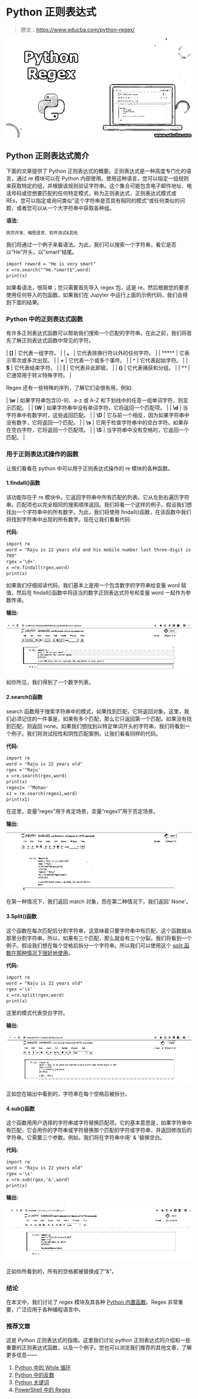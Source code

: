 # Python 正则表达式

> 原文：<https://www.educba.com/python-regex/>

![Python Regex ](img/fc18d1b2c3b9cd619a96734096949e51.png)



## Python 正则表达式简介

下面的文章提供了 Python 正则表达式的概要。正则表达式是一种高度专门化的语言，通过 re 模块可以在 Python 内部使用。使用这种语言，您可以指定一组规则来获取特定的组，并根据该规则验证字符串。这个集合可能包含电子邮件地址、电话号码或您想要匹配的任何特定模式，称为正则表达式、正则表达式模式或 REs，您可以指定或询问类似“这个字符串是否具有相同的模式”或任何类似的问题，或者您可以从一个大字符串中获取各种组。

**语法:**

<small>网页开发、编程语言、软件测试&其他</small>

我们将通过一个例子来看语法。为此，我们可以搜索一个字符串，看它是否以“He”开头，以“smart”结尾。

```
import reword = "He is very smart"
x =re.search("^He.*smart$",word)
print(x)
```

如果看语法，很简单；您只需要首先导入 regex 包，这是 re，然后根据您的要求使用任何导入的包函数。如果我们在 Jupyter 中运行上面的示例代码，我们会得到下面的结果。

### Python 中的正则表达式函数

有许多正则表达式函数可以帮助我们搜索一个匹配的字符串。在此之前，我们将首先了解正则表达式函数中常见的字符。

| **[]** | 它代表一组字符。 |
| **。** | 它代表除换行符以外的任何字符。 |
| ***** | 它表示零次或多次出现。 |
| **+** | 它代表一个或多个事件。 |
| **^** | 它代表起始字符。 |
| **$** | 它代表结束字符。 |
| **&#124;** | 它代表非此即彼。 |
| **()** | 它代表捕获和分组。 |
| **\** | 它通常用于转义特殊字符。 |

Regex 还有一些特殊的序列，了解它们会很有用，例如:

| **\w** | 如果字符串包含[0-9]、a-z 或 A-Z 和下划线中的任意一组单词字符，则显示匹配。 |
| **\W** | 如果字符串中没有单词字符，它将返回一个匹配项。 |
| **\d** | 当字符串中有数字时，这些返回匹配。 |
| **\D** | 它与前一个相反，因为如果字符串中没有数字，它将返回一个匹配。 |
| **\s** | 它用于检查字符串中的空白字符。如果存在空白字符，它将返回一个匹配项。 |
| **\S** | 当字符串中没有空格时，它返回一个匹配。 |

### 用于正则表达式操作的函数

让我们看看在 python 中可以用于正则表达式操作的 re 模块的各种函数。

#### 1.findall()函数

该功能存在于 re 模块中。它返回字符串中所有匹配的列表。它从左到右遍历字符串。匹配项也以完全相同的搜索顺序返回。我们将看一个这样的例子。假设我们想找出一个字符串中的所有数字。为此，我们将使用 findall()函数，在该函数中我们将找到字符串中出现的所有数字。现在让我们看看代码:

**代码:**

```
import re
word = "Raju is 22 years old and his mobile number last three-digit is 789"
rgex ='\d+'
x =re.findall(rgex,word)
print(x)
```

如果我们仔细阅读代码，我们基本上是用一个包含数字的字符串给变量 word 赋值，然后在 findall()函数中将适当的数字正则表达式符号和变量 word 一起作为参数传递。

**输出:**

![python regex](img/b14cc6bec996ebfb6b5f2885cf4adde9.png)



如你所见，我们得到了一个数字列表。

#### 2.search()函数

search 函数用于搜索字符串中的模式，如果找到匹配，它将返回对象。这里，我们必须记住的一件事是，如果有多个匹配，那么它只返回第一个匹配。如果没有找到匹配，则返回 none。如果我们想找到以特定单词开头的字符串，我们将看到一个例子。我们将测试阳性和阴性匹配案例。让我们看看同样的代码。

**代码:**

```
import re
word = "Raju is 22 years old"
rgex ='^Raju'
x =re.search(rgex,word)
print(x)
regex1= '^Mohan'
x1 = re.search(regex1,word)
print(x1)
```

在这里，变量“regex”用于肯定场景，变量“regex1”用于否定场景。

**输出:**

![jupiter](img/6ee1e18572201a82be9c49bf2187441e.png)



在第一种情况下，我们返回 match 对象，而在第二种情况下，我们返回' None'。

#### 3.Split()函数

这个函数在每次匹配后分割字符串，这意味着只要字符串中有匹配，这个函数就从那里分割字符串。所以，如果有三个匹配，那么就会有三个分裂。我们将看到一个例子。假设我们想在每个空格后拆分一个字符串。所以我们可以使用这个 [split 函数在那种情况下很好地使用](https://www.educba.com/split-function-in-python/)。

**代码:**

```
import re
word = "Raju is 22 years old"
rgex ='\s'
x =re.split(rgex,word)
print(x)
```

这里的模式代表空白字符。

**输出:**

![untitlled 22](img/c6e740d7166c56be444e3ba647ade98d.png)



正如您在输出中看到的，字符串在每个空格后被拆分。

#### 4.sub()函数

这个函数用用户选择的字符串或字符替换匹配项。它的基本意思是，如果字符串中有匹配，它会用你的字符串或字符替换那个匹配的字符或字符串，并返回修改后的字符串。它需要三个参数。例如，我们将在字符串中用' & '替换空白。

**代码:**

```
import re
word = "Raju is 22 years old"
rgex ='\s'
x =re.sub(rgex,'&',word)
print(x)
```

**输出:**

![regex](img/396c914a7e55eeec3aab063c45eb792f.png)



正如你所看到的，所有的空格都被替换成了“&”。

### 结论

在本文中，我们讨论了 regex 模块及其各种 [Python 内置函数](https://www.educba.com/python-built-in-functions/)。Regex 非常重要，广泛应用于各种编程语言中。

### 推荐文章

这是 Python 正则表达式的指南。这里我们讨论 python 正则表达式的介绍和一些重要的正则表达式函数，以及一个例子。您也可以浏览我们推荐的其他文章，了解更多信息——

1.  [Python 中的 While 循环](https://www.educba.com/while-loop-in-python/)
2.  [Python 中的反数](https://www.educba.com/reverse-number-in-python/)
3.  [Python 关键词](https://www.educba.com/python-keywords/)
4.  [PowerShell 中的 Regex](https://www.educba.com/regex-in-powershell/)